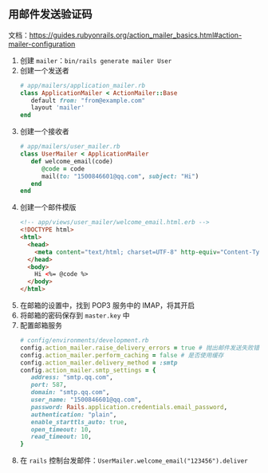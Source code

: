 ## 用邮件发送验证码

文档：https://guides.rubyonrails.org/action_mailer_basics.html#action-mailer-configuration

1. 创建 `mailer`：`bin/rails generate mailer User`
2. 创建一个发送者
   ```ruby
   # app/mailers/application_mailer.rb
   class ApplicationMailer < ActionMailer::Base
      default from: "from@example.com"
      layout 'mailer'
   end
   ```
3. 创建一个接收者
   ```ruby
   # app/mailers/user_mailer.rb
   class UserMailer < ApplicationMailer
      def welcome_email(code)
         @code = code
         mail(to: "1500846601@qq.com", subject: "Hi")
      end
   end
   ```
4. 创建一个邮件模版
   ```html
   <!-- app/views/user_mailer/welcome_email.html.erb -->
   <!DOCTYPE html>
   <html>
     <head>
       <meta content="text/html; charset=UTF-8" http-equiv="Content-Type" />
     </head>
     <body>
       Hi <%= @code %>
     </body>
   </html>
   ```
5. 在邮箱的设置中，找到 POP3 服务中的 IMAP，将其开启
6. 将邮箱的密码保存到 `master.key` 中
7. 配置邮箱服务
   ```ruby
   # config/environments/development.rb
   config.action_mailer.raise_delivery_errors = true # 抛出邮件发送失败错误
   config.action_mailer.perform_caching = false # 是否使用缓存
   config.action_mailer.delivery_method = :smtp
   config.action_mailer.smtp_settings = {
      address: "smtp.qq.com",
      port: 587,
      domain: "smtp.qq.com",
      user_name: "1500846601@qq.com",
      password: Rails.application.credentials.email_password,
      authentication: "plain",
      enable_starttls_auto: true,
      open_timeout: 10,
      read_timeout: 10,
   }
   ```
8. 在 `rails` 控制台发邮件：`UserMailer.welcome_email("123456").deliver`
